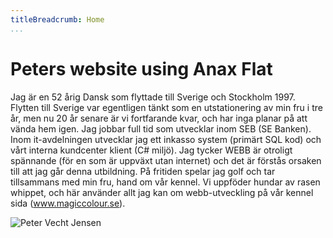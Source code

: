 ```yaml
---
titleBreadcrumb: Home
...
```

Peters website using Anax Flat
===============================

Jag är en 52 årig Dansk som flyttade till Sverige och Stockholm 1997. Flytten till Sverige var egentligen tänkt som en utstationering av min fru i tre år, men nu 20 år senare är vi fortfarande kvar, och har inga planar på att vända hem igen.
Jag jobbar full tid som utvecklar inom SEB (SE Banken). Inom it-avdelningen utvecklar jag ett inkasso system (primärt SQL kod) och vårt interna kundcenter klient (C# miljö). Jag tycker WEBB är otroligt spännande (för en som är uppväxt utan internet) och det är förstås orsaken till att jag går denna utbildning.
På fritiden spelar jag golf och tar tillsammans med min fru,  hand om vår kennel. Vi uppföder hundar av rasen whippet, och här använder allt jag kan om webb-utveckling på vår kennel sida (www.magiccolour.se).


![Peter Vecht Jensen](img/tree.jpg)
